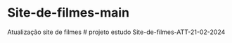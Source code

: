 # Site-de-filmes-main
 Atualização site de filmes 
#   projeto estudo S i t e - d e - f i l m e s - A T T - 2 1 - 0 2 - 2 0 2 4 
 
 
